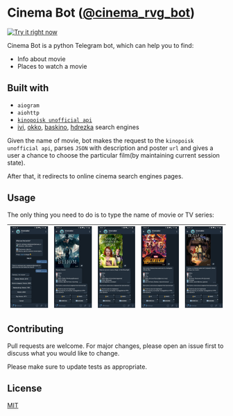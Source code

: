 # Cinema Bot ([@cinema_rvg_bot](https://t.me/cinema_rvg_bot))

[![Try it right now](https://img.shields.io/badge/Telegram-Try%20now!-brightgreen?&logo=telegram)](https://t.me/cinema_rvg_bot)


Cinema Bot is a python Telegram bot, which can help you to find:
* Info about movie
* Places to watch a movie

## Built with

* `aiogram`
* `aiohttp`
* [`kinopoisk unofficial api`](http://kinopoiskapiunofficial.tech/user)
* [ivi](ivi.ru), [okko](okko.tv), [baskino](baskino.me), [hdrezka](http://ikinopoisk.com/) search engines

Given the name of movie, bot makes the request to the `kinopoisk unofficial api`, parses `JSON` with description and poster `url` and gives a user a chance to choose the particular film(by maintaining current session state).

After that, it redirects to online cinema search engines pages.

## Usage
The only thing you need to do is to type the name of movie or TV series:

| ![1.jpg](./examples/1.jpg) 	| ![2.jpg](./examples/2.jpg) 	| ![3.jpg](./examples/3.jpg) 	| ![4.jpg](./examples/4.jpg) 	| ![5.jpg](./examples/5.jpg) 	|
|----------------------------	|----------------------------	|----------------------------	|----------------------------	|----------------------------	|

## Contributing
Pull requests are welcome. For major changes, please open an issue first to discuss what you would like to change.

Please make sure to update tests as appropriate.

## License
[MIT](https://choosealicense.com/licenses/mit/)
